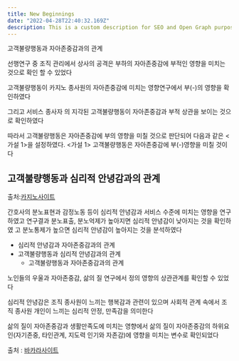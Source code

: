```yaml
---
title: New Beginnings
date: "2022-04-28T22:40:32.169Z"
description: This is a custom description for SEO and Open Graph purposes, rather than the default generated excerpt. Simply add a description field to the frontmatter.
---
```


고객불량행동과 자아존중감과의 관계

선행연구 중 조직 관리에서 상사의 공격은 부하의 자아존중감에 부적인 영향을 미치는
것으로 확인 할 수 있었다

고객불량행동이 카지노 종사원의 자아존중감에 미치는 영향연구에서 부(-)의 영향을 확인하였다

그리고 서비스 종사자 의 지각된 고객불량행동이 자아존중감과 부적 상관을 보이는 것으로 확인하였다

따라서 고객불량행동은 자아존중감에 부의 영향을 미칠 것으로 판단되어 다음과 같은 <가설 1>을 설정하였다.
<가설 1> 고객불량행동은 자아존중감에 부(-)영향을 미칠 것이다

## 고객불량행동과 심리적 안녕감과의 관계

출처:[카지노사이트](https://projectfluent.io/)


간호사의 분노표현과 감정노동 등이 심리적 안녕감과 서비스 수준에 미치는 영향을 연구
하였고 연구결과 분노표출, 분노억제가 높아지면 심리적 안녕감이 낮아지는 것을 확인하였
고 분노통제가 높으면 심리적 안녕감이 높아지는 것을 분석하였다

- 심리적 안녕감과 자아존중감과의 관계
- 고객불량행동과 심리적 안녕감과의 관계
  - 고객불량행동과 자아존중감과의 관계



노인들의 우울과 자아존중감, 삶의 질 연구에서 정의 영향의 상관관계를 확인할 수 있었다

심리적 안녕감은 조직 종사원이 느끼는 행복감과 관련이 있으며 사회적 관계 속에서 조직 종사원 개인이 느끼는 심리적 안정, 만족감을
의미한다

삶의 질이 자아존중감과 생활만족도에 미치는 영향에서 삶의 질이 자아존중감의 하위요인(자기존중, 타인관계, 지도력 인기와 자존감)에 영향을 미치는 변수로
확인되었다


출처 : [바카라사이트](https://projectfluent.io/) 
